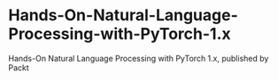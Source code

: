 # Hands-On-Natural-Language-Processing-with-PyTorch-1.x
Hands-On Natural Language Processing with PyTorch 1.x, published by Packt
